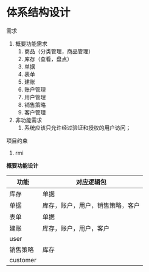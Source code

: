 # 体系结构设计 #

需求

1. 概要功能需求
	1. 商品（分类管理，商品管理）
	2. 库存（查看，盘点）
	3. 单据
	4. 表单
	5. 建账
	6. 账户管理
	7. 用户管理
	8. 销售策略
	9. 客户管理
2. 非功能需求
	 1. 系统应该只允许经过验证和授权的用户访问；

项目约束

1. rmi



**概要功能设计**


|功能|对应逻辑包|
|-|-|
|库存|单据|
|单据|库存，账户，用户，销售策略，客户|
|表单|单据|
|建账|库存，账户，用户，客户|
|user||
|销售策略|库存|
|customer||
